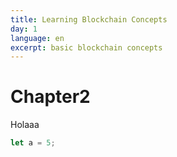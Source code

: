 ```yaml
---
title: Learning Blockchain Concepts
day: 1
language: en
excerpt: basic blockchain concepts  
---
```

# Chapter2

Holaaa

```js
let a = 5;
```
